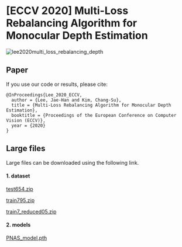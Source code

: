 # [ECCV 2020] Multi-Loss Rebalancing Algorithm for Monocular Depth Estimation
![lee2020multi_loss_rebalancing_depth](img/intro.png)

## Paper

If you use our code or results, please cite:

```
@InProceedings{Lee_2020_ECCV,
  author = {Lee, Jae-Han and Kim, Chang-Su},
  title = {Multi-Loss Rebalancing Algorithm for Monocular Depth Estimation}, 
  booktitle = {Proceedings of the European Conference on Computer Vision (ECCV)},
  year = {2020}
}
```

## Large files
Large files can be downloaded using the following link.

#### 1. dataset
[test654.zip](https://drive.google.com/file/d/1scqBb4kCB82ssDoO8UfvrWUubYH_hjXs/view?usp=sharing)

[train795.zip](https://drive.google.com/file/d/1VNRsXzc0MMjjXLdJpcwBTh1eosif7orU/view?usp=sharing)

[train7_reduced05.zip](https://drive.google.com/file/d/1s6-4mm-wDwo0bwEG1LKLsadjB0K5EosP/view?usp=sharing)

#### 2. models
[PNAS_model.pth](https://drive.google.com/file/d/1B1LdpOqIiyLN5JtzlDo-9nItiFIyfJeV/view?usp=sharing)

